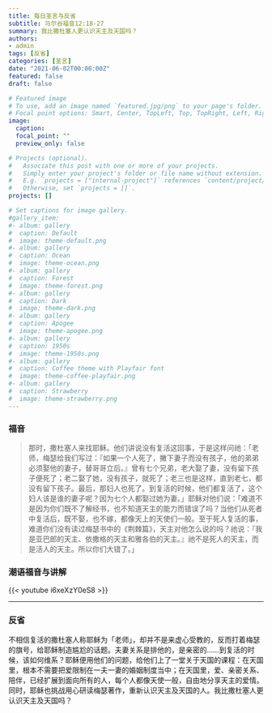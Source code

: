 ```yaml
---
title: 每日圣言与反省
subtitle: 马尔谷福音12:18-27
summary: 我比撒杜塞人更认识天主及天国吗？
authors:
- admin
tags: [反省]
categories: [圣言]
date: "2021-06-02T00:00:00Z"
featured: false
draft: false

# Featured image
# To use, add an image named `featured.jpg/png` to your page's folder.
# Focal point options: Smart, Center, TopLeft, Top, TopRight, Left, Right, BottomLeft, Bottom, BottomRight
image:
  caption:
  focal_point: ""
  preview_only: false

# Projects (optional).
#   Associate this post with one or more of your projects.
#   Simply enter your project's folder or file name without extension.
#   E.g. `projects = ["internal-project"]` references `content/project/deep-learning/index.md`.
#   Otherwise, set `projects = []`.
projects: []

# Set captions for image gallery.
#gallery_item:
#- album: gallery
#  caption: Default
#  image: theme-default.png
#- album: gallery
#  caption: Ocean
#  image: theme-ocean.png
#- album: gallery
#  caption: Forest
#  image: theme-forest.png
#- album: gallery
#  caption: Dark
#  image: theme-dark.png
#- album: gallery
#  caption: Apogee
#  image: theme-apogee.png
#- album: gallery
#  caption: 1950s
#  image: theme-1950s.png
#- album: gallery
#  caption: Coffee theme with Playfair font
#  image: theme-coffee-playfair.png
#- album: gallery
#  caption: Strawberry
#  image: theme-strawberry.png
---
```


### 福音
> 那时，撒杜塞人来找耶稣。他们讲说没有复活这回事，于是这样问祂：「老师，梅瑟给我们写过：『如果一个人死了，撇下妻子而没有孩子，他的弟弟必须娶他的妻子，替哥哥立后。』曾有七个兄弟，老大娶了妻，没有留下孩子便死了；老二娶了她，没有孩子，就死了；老三也是这样，直到老七，都没有留下孩子。最后，那妇人也死了。到复活的时候，他们都复活了，这个妇人该是谁的妻子呢？因为七个人都娶过她为妻。」耶稣对他们说：「难道不是因为你们既不了解经书，也不知道天主的能力而错误了吗？当他们从死者中复活后，既不娶，也不嫁，都像天上的天使们一般。至于死人复活的事，难道你们没有读过梅瑟书中的《荆棘篇》，天主对他怎么说的吗？祂说：『我是亚巴郎的天主、依撒格的天主和雅各伯的天主。』祂不是死人的天主，而是活人的天主。所以你们大错了。」

### 潮语福音与讲解
{{< youtube i6xeXzY0eS8 >}}

---
### 反省
不相信复活的撒杜塞人称耶稣为「老师」，却并不是来虚心受教的，反而打着梅瑟的旗号，给耶稣制造尴尬的话题。夫妻关系是排他的，是亲密的……到复活的时候，该如何维系？耶稣便用他们的问题，给他们上了一堂关于天国的课程：在天国里，根本不需要把爱限制在一夫一妻的婚姻制度当中；在天国里，爱、亲密关系、陪伴，已经扩展到面向所有的人，每个人都像天使一般，自由地分享天主的爱情。同时，耶稣也挑战用心研读梅瑟著作，重新认识天主及天国的人。我比撒杜塞人更认识天主及天国吗？
